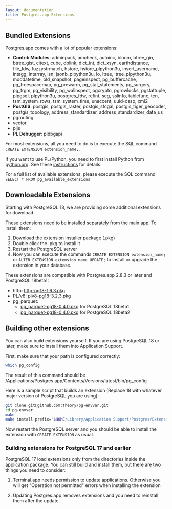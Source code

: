 ```yaml
---
layout: documentation
title: Postgres.app Extensions
---
```


## Bundled Extensions

Postgres.app comes with a lot of popular extensions:

- **Contrib Modules**: adminpack, amcheck, autoinc, bloom, btree_gin, btree_gist, citext, cube, dblink, dict_int, dict_xsyn, earthdistance, file_fdw, fuzzystrmatch, hstore, hstore_plpython3u, insert_username, intagg, intarray, isn, jsonb_plpython3u, lo, ltree, ltree_plpython3u, moddatetime, old_snapshot, pageinspect, pg_buffercache, pg_freespacemap, pg_prewarm, pg_stat_statements, pg_surgery, pg_trgm, pg_visibility, pg_walinspect, pgcrypto, pgrowlocks, pgstattuple, plpgsql, plpython3u, postgres_fdw, refint, seg, sslinfo, tablefunc, tcn, tsm_system_rows, tsm_system_time, unaccent, uuid-ossp, xml2
- **PostGIS**: postgis, postgis_raster, postgis_sfcgal, postgis_tiger_geocoder, postgis_topology, address_standardizer, address_standardizer_data_us
- pgrouting
- vector
- pljs
- **PL Debugger**: pldbgapi

For most extensions, all you need to do is to execute the SQL command `CREATE EXTENSION extension_name;`.

If you want to use PL/Python, you need to first install Python from [python.org](https://python.org).
See these [instructions](/documentation/plpython.html) for details.

For a full list of available extensions, please execute the SQL command `SELECT * FROM pg_available_extensions`

## Downloadable Extensions

Starting with PostgreSQL 18, we are providing some additional extensions for download.

These extensions need to be installed separately from the main app. To install them:

1. Download the extension installer package (.pkg)
2. Double click the .pkg to install it
3. Restart the PostgreSQL server
4. Now you can execute the commands `CREATE EXTENSION extension_name;` or `ALTER EXTENSION extension_name UPDATE;` to install or upgrade the extension in your database.

These extensions are compatible with Postgres.app 2.8.3 or later and PostgreSQL 18beta1:

- http: [http-pg18-1.6.3.pkg](https://github.com/PostgresApp/Extensions/releases/download/http-1.6.3/http-pg18-1.6.3.pkg)
- PL/v8: [plv8-pg18-3.2.3.pkg](https://github.com/PostgresApp/PostgresApp/releases/download/v2.8.3/plv8-pg18-3.2.3.pkg)
- pg_parquet:
	- [pg_parquet-pg18-0.4.0.pkg](https://github.com/PostgresApp/Extensions/releases/download/pg_parquet-0.4.0/pg_parquet-pg18-0.4.0.pkg) for PostgreSQL 18beta1
	- [pg_parquet-pg18-0.4.0.pkg](https://github.com/PostgresApp/Extensions/releases/download/pg_parquet-0.4.0-18beta2/pg_parquet-pg18-0.4.0.pkg) for PostgreSQL 18beta2


## Building other extensions

You can also build extensions yourself.
If you are using PostgreSQL 18 or later, make sure to install them into Application Support.

First, make sure that your path is configured correctly:

```sh
which pg_config
```

The result of this command should be /Applications/Postgres.app/Contents/Versions/latest/bin/pg_config

Here is a sample script that builds an extension (Replace 18 with whatever major version of PostgreSQL you are using):

```sh
git clone git@github.com:theory/pg-envvar.git
cd pg-envvar
make
make install prefix="$HOME/Library/Application Support/Postgres/Extensions/18/local"
```

Now restart the PostgreSQL server and you should be able to install the extension with `CREATE EXTENSION` as usual.

### Building extensions for PostgreSQL 17 and earlier

PostgreSQL 17 load extensions only from the directories inside the application package.
You can still build and install them, but there are two things you need to consider:

1) Terminal.app needs permission to update applications. Otherwise you will get "Operation not permitted" errors when installing the extension

2) Updating Postgres.app removes extensions and you need to reinstall them after the update.
